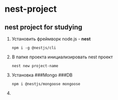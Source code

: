 # nest-project

## nest project for studying

1. Установить фреймворк node.js - **nest**

   `npm i -g @nestjs/cli`

2. В папке проекта инициализировать nest проект

   `nest new project-name`

3. Установка ###Mongo ###DB

   `npm i @nestjs/mongoose mongoose`

4.
